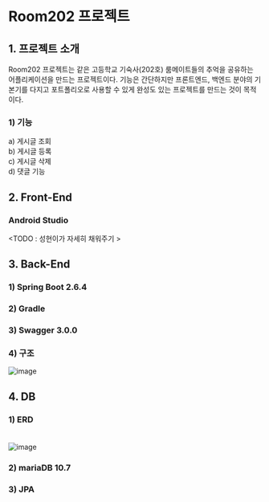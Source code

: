 # Room202 프로젝트

## 1. 프로젝트 소개
Room202 프로젝트는 같은 고등학교 기숙사(202호) 룸메이트들의 추억을 공유하는 어플리케이션을 만드는 프로젝트이다.
기능은 간단하지만 프론트엔드, 백엔드 분야의 기본기를 다지고 포트폴리오로 사용할 수 있게 완성도 있는 프로젝트를 
만드는 것이 목적이다.

### 1) 기능
a) 게시글 조회 <br>
b) 게시글 등록 <br>
c) 게시글 삭제 <br>
d) 댓글 기능 <br>

## 2. Front-End
### Android Studio
<TODO : 성현이가 자세히 채워주기 >

## 3. Back-End
### 1) Spring Boot 2.6.4
### 2) Gradle
### 3) Swagger 3.0.0
### 4) 구조
![image](https://user-images.githubusercontent.com/70252973/162367712-db17aae9-2f5f-43f5-bad3-23f3bd24c167.png)

## 4. DB

### 1) ERD <br><br>
![image](https://user-images.githubusercontent.com/70252973/158993678-688b9fc8-6ed2-45f0-a6e1-4faecd847f27.png)


### 2) mariaDB 10.7


### 3) JPA
